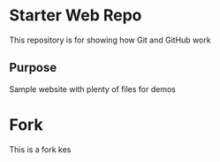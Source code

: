# Starter Web Repo

This repository is for showing how Git and GitHub work

## Purpose

Sample website with plenty of files for demos

# Fork

This is a fork
kes